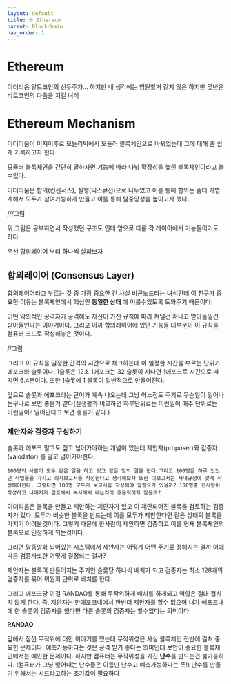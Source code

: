 ```yaml
---
layout: default
title: 🌐 Ethereum
parent: Blockchain
nav_order: 1
---
```


# Ethereum

이더리움 알트코인의 선두주자... 하지만 내 생각에는 영원할거 같지 않은 하지만 몇년은 비트코인의 다음을 지킬 녀석

# Ethereum Mechanism

이더리움이 머지이후로 모놀리틱에서 모듈러 블록체인으로 바뀌었는데 그에 대해 좀 쉽게 기록하고자 한다.

모듈러 블록체인을 간단히 말하자면 기능에 따라 나눠 확장성을 높힌 블록체인이라고 볼수있다.

이더리움은 합의(컨센서스), 실행(익스큐션)으로 나누었고 이를 통해 합의는 좀더 가볍게해서 모두가 참여가능하게 만들고 이를 통해 탈중앙성을 높이고자 했다.

///그림

위 그림은 공부하면서 작성했던 구조도 인데 앞으로 다룰 각 레이어에서 기능들이기도 하다

우선 합의레이어 부터 하나씩 살펴보자

## 합의레이어 (Consensus Layer)

합의레이어라고 부르는 것 중 가장 중요한 건 사실 비콘노드라는 녀석인데 이 친구가 중요한 이유는 블록체인에서 핵심인 **동일한 상태** 에 이를수있도록 도와주기 때문이다.

어떤 악의적인 공격자가 공격해도 자신이 가진 규칙에 따라 쳐낼건 쳐내고 받아들일건 받아들인다는 이야기이다. 그리고 아까 합의레이어에 있던 기능들 대부분이 이 규칙을 컴퓨터 코드로 작성해놓은 것이다.

//그림

그리고 이 규칙을 일정한 간격의 시간으로 체크하는데 이 일정한 시간을 부르는 단위가 에포크와 슬롯이다. 1슬롯은 12초 1에포크는 32 슬롯이 지나면 1에포크로 시간으로 따지면 6.4분이다. 또한 1슬롯에 1 블록이 일반적으로 만들어진다.

앞으로 슬롯과 에포크라는 단어가 계속 나오는데 그냥 어느정도 주기로 무슨일이 일어나는구나로 보면 좋을거 같다(실생활과 비교하면 하루단위로는 이런일이 매주 단위로는 이런일이? 일어난다고 보면 좋을거 같다.)

### 제안자와 검증자 구성하기

슬롯과 에포크 말고도 짚고 넘어가야하는 개념이 있는데 제안자(proposer)와 검증자 (valodator) 를 알고 넘어가야한다.

```
100명의 사람이 모두 같은 일을 하고 있고 같은 양의 일을 한다.그리고 100명은 하루 있었던 작업들을 가지고 회사보고서를 작성한다고 생각해보자 또한 이보고서는 사내규정에 맞게 작성해야한다. 그렇다면 100명 모두가 보고서를 작성해야 할필요가 있을까? 100명중 한사람이 작성하고 나머지가 검토해서 복사해서 내는것이 효율적이지 않을까?
```

이더리움은 블록을 만들고 제안하는 제안자가 있고 이 제안되어진 블록을 검토하는 검증자가 있다. 모두가 비슷한 블록을 만드는데 이를 모두가 제안한다면 같은 상태의 블록을 가지기 어려울것이다. 그렇기 때문에 한사람이 제안하면 검증하고 이를 현재 블록체인의 블록으로 인정하게 되는것이다.

그러면 탈중앙화 되어있는 시스템에서 제안자는 어떻게 어떤 주기로 정해지는 걸까 이에 따른 검증자또한 어떻게 결정되는 걸까?

제안자는 블록이 만들어지는 주기인 슬롯당 하나씩 배치가 되고 검증자는 최소 128개의 검증자를 묶어 위원회 단위로 배치를 한다.

그리고 에포크당 이걸 RANDAO를 통해 무작위하게 배치를 하게되고 역할은 절대 겹치지 않게 한다. 즉, 제안자는 한에포크내에서 한번더 제안자를 할수 없으며 내가 에포크내에 한 슬롯의 검증자를 했다면 다른 슬롯의 검증자는 할수없다는 의미이다.

**RANDAO**

앞에서 잠깐 무작위에 대한 이야기를 했는데 무작위성은 사실 블록체인 전반에 걸쳐 중요한 문제이다. 예측가능하다는 것은 공격 받기 좋다는 의미인데 보안이 중요한 블록체인에서는 예민한 문제이다. 하지만 컴퓨터는 무작위성을 가진 **난수**를 만드는건 불가능하다. (컴퓨터가 그냥 뱉어내는 난수들은 이름만 난수고 예측가능하다는 뜻!) 난수를 만들기 위해서는 시드라고하는 초기값이 필요하다

